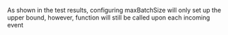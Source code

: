 As shown in the test results, configuring maxBatchSize will only set up the upper bound, however, function will still be called upon each incoming event
